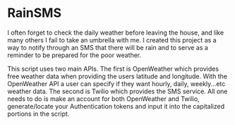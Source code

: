# RainSMS
I often forget to check the daily weather before leaving the house, and like many others I fail to take an umbrella with me. I created this project as a way to notify through an SMS that there will be rain and to serve as a reminder to be prepared for the poor weather. 

This script uses two main APIs. The first is OpenWeather which provides free weather data when providing the users latitude and longitude. With the OpenWeather API a user can specify if they want hourly, daily, weekly...etc weather data. The second is Twilio which provides the SMS service. All one needs to do is make an account for both OpenWeather and Twilio, generate/locate your Authentication tokens and input it into the capitalized portions in the script.  
